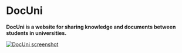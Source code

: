 # DocUni
<b><p>DocUni is a website for sharing knowledge and documents between students in universities.</p></b>


<a href="https://ibb.co/CM9VPbB"><img src="https://i.ibb.co/8dxPYrM/screencapture-127-0-0-1-8000-2019-07-18-19-38-42.png" alt="DocUni screenshot" border="0" /></a>

